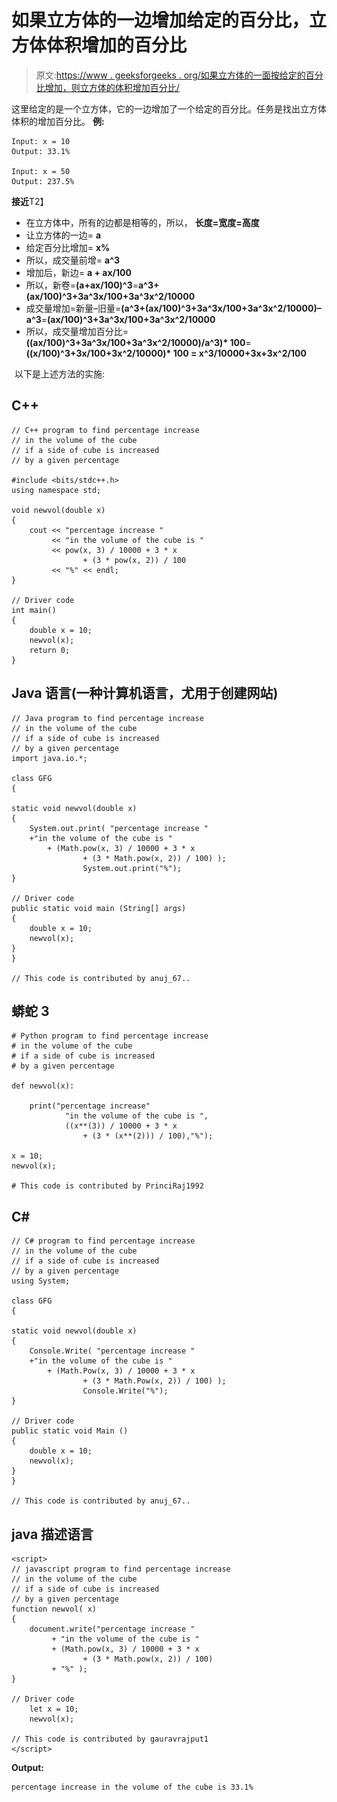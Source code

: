 # 如果立方体的一边增加给定的百分比，立方体体积增加的百分比

> 原文:[https://www . geeksforgeeks . org/如果立方体的一面按给定的百分比增加，则立方体的体积增加百分比/](https://www.geeksforgeeks.org/percentage-increase-in-volume-of-the-cube-if-a-side-of-cube-is-increased-by-a-given-percentage/)

这里给定的是一个立方体，它的一边增加了一个给定的百分比。任务是找出立方体体积的增加百分比。
**例:**

```
Input: x = 10
Output: 33.1%

Input: x = 50
Output: 237.5%
```

**接近**T2】

*   在立方体中，所有的边都是相等的，所以，
    **长度=宽度=高度**
*   让立方体的一边= **a**
*   给定百分比增加= **x%**
*   所以，成交量前增= **a^3**
*   增加后，新边= **a + ax/100**
*   所以，新卷=**(a+ax/100)^3**=**a^3+(ax/100)^3+3a^3x/100+3a^3x^2/10000**
*   成交量增加=新量–旧量=**(a^3+(ax/100)^3+3a^3x/100+3a^3x^2/10000)–a^3**=**(ax/100)^3+3a^3x/100+3a^3x^2/10000**
*   所以，成交量增加百分比=**((ax/100)^3+3a^3x/100+3a^3x^2/10000)/a^3)* 100**=**((x/100)^3+3x/100+3x^2/10000)* 100 = x^3/10000+3x+3x^2/100**

![   ](img/20c0826ae6e1a1a19e29a5a2ab0b2f84.png "Rendered by QuickLaTeX.com")
以下是上述方法的实施:

## C++

```
// C++ program to find percentage increase
// in the volume of the cube
// if a side of cube is increased
// by a given percentage

#include <bits/stdc++.h>
using namespace std;

void newvol(double x)
{
    cout << "percentage increase "
         << "in the volume of the cube is "
         << pow(x, 3) / 10000 + 3 * x
                + (3 * pow(x, 2)) / 100
         << "%" << endl;
}

// Driver code
int main()
{
    double x = 10;
    newvol(x);
    return 0;
}
```

## Java 语言(一种计算机语言，尤用于创建网站)

```
// Java program to find percentage increase
// in the volume of the cube
// if a side of cube is increased
// by a given percentage
import java.io.*;

class GFG
{

static void newvol(double x)
{
    System.out.print( "percentage increase "
    +"in the volume of the cube is "
        + (Math.pow(x, 3) / 10000 + 3 * x
                + (3 * Math.pow(x, 2)) / 100) );
                System.out.print("%");
}

// Driver code
public static void main (String[] args)
{
    double x = 10;
    newvol(x);
}
}

// This code is contributed by anuj_67..
```

## 蟒蛇 3

```
# Python program to find percentage increase
# in the volume of the cube
# if a side of cube is increased
# by a given percentage

def newvol(x):

    print("percentage increase"
            "in the volume of the cube is ",
            ((x**(3)) / 10000 + 3 * x
                + (3 * (x**(2))) / 100),"%");

x = 10;
newvol(x);

# This code is contributed by PrinciRaj1992
```

## C#

```
// C# program to find percentage increase
// in the volume of the cube
// if a side of cube is increased
// by a given percentage
using System;

class GFG
{

static void newvol(double x)
{
    Console.Write( "percentage increase "
    +"in the volume of the cube is "
        + (Math.Pow(x, 3) / 10000 + 3 * x
                + (3 * Math.Pow(x, 2)) / 100) );
                Console.Write("%");
}

// Driver code
public static void Main ()
{
    double x = 10;
    newvol(x);
}
}

// This code is contributed by anuj_67..
```

## java 描述语言

```
<script>
// javascript program to find percentage increase
// in the volume of the cube
// if a side of cube is increased
// by a given percentage
function newvol( x)
{
    document.write("percentage increase "
         + "in the volume of the cube is "
         + (Math.pow(x, 3) / 10000 + 3 * x
                + (3 * Math.pow(x, 2)) / 100)
         + "%" );
}

// Driver code
    let x = 10;
    newvol(x);

// This code is contributed by gauravrajput1
</script>
```

**Output:** 

```
percentage increase in the volume of the cube is 33.1%
```